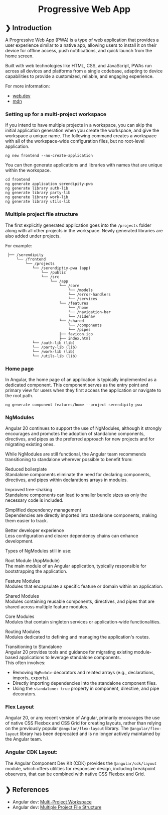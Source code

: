 <h1 align="center">Progressive Web App</h1>

## ❯ Introduction

A Progressive Web App (PWA) is a type of web application that provides a user experience similar to a native app, 
allowing users to install it on their device for offline access, push notifications, and quick launch from the 
home screen. 

Built with web technologies like HTML, CSS, and JavaScript, PWAs run across all devices and platforms from a single 
codebase, adapting to device capabilities to provide a customized, reliable, and engaging experience.

For more information:
- [web.dev](https://web.dev/explore/progressive-web-apps)
- [mdn](https://developer.mozilla.org/en-US/docs/Web/Progressive_web_apps)

### Setting up for a multi-project workspace

If you intend to have multiple projects in a workspace, you can skip the initial application generation when you create 
the workspace, and give the workspace a unique name. The following command creates a workspace with all of the 
workspace-wide configuration files, but no root-level application.

```
ng new frontend --no-create-application
```

You can then generate applications and libraries with names that are unique within the workspace.

```
cd frontend
ng generate application serendipity-pwa
ng generate library auth-lib
ng generate library party-lib
ng generate library work-lib
ng generate library utils-lib
```

### Multiple project file structure

The first explicitly generated application goes into the `/projects` folder along with all other projects in the 
workspace. Newly generated libraries are also added under projects.

For example:

```
 ├── /serendipity
     └── /frontend
         └── /projects
            └── /serendiptiy-pwa (app)
                └── /public
                └── /src
                    └── /app
                        └── /core
                            └── /models
                            └── /error-handlers
                            └── /services
                        └── /features
                            └── /home                        
                            └── /navigation-bar
                            └── /sidenav
                        └── /shared
                            └── /components
                            └── /pipes
                        ├── favicon.ico
                        ├── index.html
            └── /auth-lib (lib)                        
            └── /party-lib (lib)
            └── /work-lib (lib)
            └── /utils-lib (lib)
```

### Home page

In Angular, the home page of an application is typically implemented as a dedicated component. This component serves as 
the entry point and primary view for users when they first access the application or navigate to the root path.

```
ng generate component features/home --project serendipity-pwa
```

### NgModules

Angular 20 continues to support the use of NgModules, although it strongly encourages and promotes the adoption of 
standalone components, directives, and pipes as the preferred approach for new projects and for migrating existing ones.

While NgModules are still functional, the Angular team recommends transitioning to standalone wherever possible to benefit from:

Reduced boilerplate <br />
Standalone components eliminate the need for declaring components, directives, and pipes within declarations arrays in modules.

Improved tree-shaking <br />
Standalone components can lead to smaller bundle sizes as only the necessary code is included.

Simplified dependency management <br />
Dependencies are directly imported into standalone components, making them easier to track.

Better developer experience <br />
Less configuration and clearer dependency chains can enhance development.

Types of NgModules still in use: <br />

Root Module (AppModule) <br />
The main module of an Angular application, typically responsible for bootstrapping the application.

Feature Modules <br />
Modules that encapsulate a specific feature or domain within an application.

Shared Modules <br />
Modules containing reusable components, directives, and pipes that are shared across multiple feature modules.

Core Modules <br />
Modules that contain singleton services or application-wide functionalities.

Routing Modules <br />
Modules dedicated to defining and managing the application's routes.

Transitioning to Standalone <br />
Angular 20 provides tools and guidance for migrating existing module-based applications to leverage standalone components. <br />
This often involves:
- Removing `NgModule` decorators and related arrays (e.g., declarations, imports, exports).
- Directly importing dependencies into the standalone component files.
- Using the `standalone: true` property in component, directive, and pipe decorators.

### Flex Layout

Angular 20, or any recent version of Angular, primarily encourages the use of native CSS Flexbox and CSS Grid for 
creating layouts, rather than relying on the previously popular `@angular/flex-layout` library. 
The `@angular/flex-layout` library has been deprecated and is no longer actively maintained by the Angular team.

### Angular CDK Layout: 

The Angular Component Dev Kit (CDK) provides the `@angular/cdk/layout` module, which offers utilities for responsive 
design, including breakpoint observers, that can be combined with native CSS Flexbox and Grid.


## ❯ References

* Angular dev: [Multi-Project Workspace](https://angular.dev/reference/configs/file-structure#multiple-projects)
* Angular dev: [Multiple Project File Structure](https://angular.dev/reference/configs/file-structure#multiple-projects)